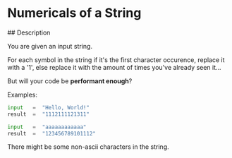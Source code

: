 # Numericals of a String

## Description

You are given an input string.

For each symbol in the string if it's the first character occurence, replace it with a '1', else replace it with the amount of times you've already seen it...

But will your code be **performant enough**?

Examples:

```python
input   =  "Hello, World!"
result  =  "1112111121311"

input   =  "aaaaaaaaaaaa"
result  =  "123456789101112"
```

There might be some non-ascii characters in the string.
